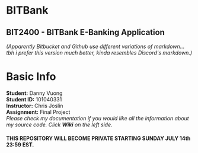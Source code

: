 # **BITBank**
## BIT2400 - BITBank E-Banking Application
_(Apparently Bitbucket and Github use different variations of markdown... tbh i prefer this version much better, kinda resembles Discord's markdown.)_


Basic Info
==========
**Student:** Danny Vuong  
**Student ID:** 101040331  
**Instructor:** Chris Joslin  
**Assignment:** Final Project  
_Please check my documentation if you would like all the information about my source code. Click **Wiki** on the left side._


#### **THIS REPOSITORY WILL BECOME PRIVATE STARTING SUNDAY JULY 14th 23:59 EST.**